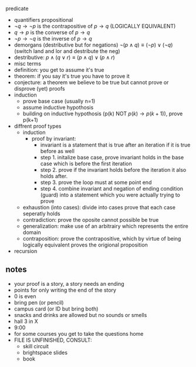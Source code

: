 predicate
   - quantifiers
propositional
   - $\neg q \to \neg p$ is the contrapositive of $p \to q$ (LOGICALLY EQUIVALENT)
   - $q \to p$ is the converse of $p \to q$
   - $\neg p \to \neg q$ is the inverse of $p \to q$
   - demorgans (destributive but for negations) $\neg(p \land q) \equiv (\neg p) \lor (\neg q)$ (switch land and lor and destribute the neg)
   - destributive: $p \land (q \lor r) \equiv (p \land q) \lor (p \land r)$
   - misc
terms
   - definition: you get to assume it's true
   - theorem: if you say it's true you have to prove it
   - conjecture: a theorem we believe to be true but cannot prove or disprove (yet)
proofs
   - induction
      - prove base case (usually n=1)
      - assume inductive hypothosis 
      - building on inductive hypothosis (p(k) NOT $p(k)\to p(k+1)$), prove p(k+1)
   - diffrent proof types
      - induction 
         - proof by invariant:
            - invariant is a statement that is true after an iteration if it is true before as well
            - step 1. initalize base case, prove invariant holds in the base case which is before the first iteration
            - step 2. prove if the invariant holds before the iteration it also holds after.
            - step 3. prove the loop must at some point end 
            - step 4. combine invariant and negation of ending condition (guard) into a statement which you were actually trying to prove
      - exhaustion (into cases): divide into cases prove that each case seperatly holds
      - contradiction: prove the oposite cannot possible be true
      - generalization: make use of an arbitrairy which represents the entire domain
      - contraposition: prove the contrapositive, which by virtue of being logically equivalent proves the origional proposition
   - recursion


## notes 
- your proof is a story, a story needs an ending 
- points for only writing the end of the story
- 0 is even
- bring pen (or pencil)
- campus card (or ID but bring both)
- snacks and drinks are allowed but no sounds or smells
- hall 3 in X
- 9:00
- for some courses you get to take the questions home
- FILE IS UNFINISHED, CONSULT:
   - skill circuit
   - brightspace slides
   - book
